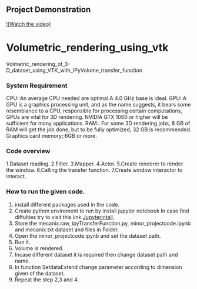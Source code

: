 ## Project Demonstration

[![Watch the video]](https://drive.google.com/file/d/1Dg70id0a68y8BdqafvAKe9WqOz9g9CtO/view?usp=sharing)



# Volumetric_rendering_using_vtk
Volmetric_rendering_of_3-D_dataset_using_VTK_with_IPyVolume_transfer_function
### **System Requirement**
CPU::An average CPU needed are optimal.A 4.0 GHz base is ideal.
GPU::A GPU is a graphics processing unit, and as the name suggests, it bears some resemblance to a CPU, responsible for processing certain computations, GPUs are vital for 3D rendering. NVIDIA GTX 1060 or higher will be sufficient for many applications.
RAM:: For some 3D rendering jobs, 8 GB of RAM will get the job done, but to be fully optimized, 32 GB is recommended.
Graphics card memory::6GB or more.

###  **Code overview**
1.Dataset reading.
2.Filter.
3.Mapper.
4.Actor.
5.Create renderer to render the window.
6.Calling the transfer function.
7.Create window interactor to interact.

### **How to run the given code.**
1. install different packages used in the code.
2. Create python enviroment to run by install jupyter notebook 
In case find diffulties try to visit this link [Jupyterintall](https://test-jupyter.readthedocs.io/en/latest/install.html).
3. Store the mecanix.raw, ipyTransferFunction.py, minor_projectcode.ipynb and mecanix.txt dataset and files in Folder.
4. Open the minor_projectcode.ipynb and set the dataset path.
5. Run it.
6. Volume is rendered.
7. Incase different dataset it is required then change dataset path and name.
8. In function SetdataExtend change parameter according to dimension given of the dataset.
9. Repeat the step 2,3 and 4.
